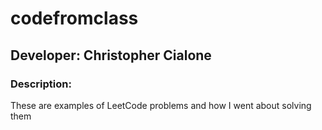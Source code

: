 # codefromclass
## Developer: Christopher Cialone
### Description:
These are examples of LeetCode problems and how I went about solving them
